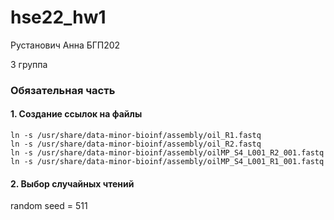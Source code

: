 # hse22_hw1

Рустанович Анна БГП202

3 группа

### Обязательная часть

#### 1. Создание ссылок на файлы

```
ln -s /usr/share/data-minor-bioinf/assembly/oil_R1.fastq
ln -s /usr/share/data-minor-bioinf/assembly/oil_R2.fastq
ln -s /usr/share/data-minor-bioinf/assembly/oilMP_S4_L001_R2_001.fastq
ln -s /usr/share/data-minor-bioinf/assembly/oilMP_S4_L001_R1_001.fastq
```

#### 2. Выбор случайных чтений

random seed = 511

